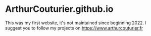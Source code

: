 # ArthurCouturier.github.io
This was my first website, it's not maintained since beginning 2022.
I suggest you to follow my projects on https://www.arthurcouturier.fr
